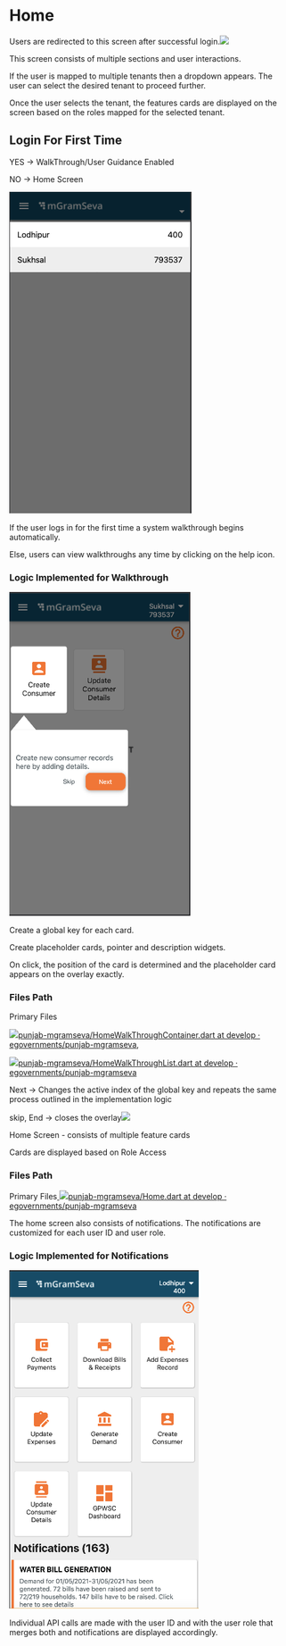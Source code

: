 # Home

Users are redirected to this screen after successful login.![](blob:https://digit-discuss.atlassian.net/cdc281ad-7766-457d-b7dc-e66837f96566#media-blob-url=true&id=3bfe62d4-1653-4f5e-b3dd-709a01f7692a&collection=contentId-1923416085&contextId=1923416085&mimeType=image%2Fpng&name=Screenshot%202021-09-16%20at%205.56.04%20PM.png&size=20588&width=327&height=576&alt=)

This screen consists of multiple sections and user interactions.

If the user is mapped to multiple tenants then a dropdown appears. The user can select the desired tenant to proceed further.

Once the user selects the tenant, the features cards are displayed on the screen based on the roles mapped for the selected tenant.

## **Login For First Time**

YES → WalkThrough/User Guidance Enabled

NO → Home Screen

![](../../../../.gitbook/assets/image%20%2876%29.png)

If the user logs in for the first time a system walkthrough begins automatically.

Else, users can view walkthroughs any time by clicking on the help icon.

### **Logic Implemented for Walkthrough**

![](../../../../.gitbook/assets/image%20%2875%29.png)

Create a global key for each card.

Create placeholder cards, pointer and description widgets.

On click, the position of the card is determined and the placeholder card appears on the overlay exactly.

### **Files Path**

Primary Files

[ ![](https://github.com/fluidicon.png)punjab-mgramseva/HomeWalkThroughContainer.dart at develop · egovernments/punjab-mgramseva](https://github.com/egovernments/punjab-mgramseva/blob/develop/frontend/mgramseva/lib/screeens/Home/HomeWalkThrough/HomeWalkThroughContainer.dart),

[ ![](https://github.com/fluidicon.png)](https://github.com/egovernments/punjab-mgramseva/blob/develop/frontend/mgramseva/lib/screeens/Home/HomeWalkThrough/HomeWalkThroughList.dart)[punjab-mgramseva/HomeWalkThroughList.dart at develop · egovernments/punjab-mgramseva](https://github.com/egovernments/punjab-mgramseva/blob/develop/frontend/mgramseva/lib/screeens/Home/HomeWalkThrough/HomeWalkThroughList.dart)

Next → Changes the active index of the global key and repeats the same process outlined in the implementation logic

skip, End → closes the overlay![](blob:https://digit-discuss.atlassian.net/89f22c1b-5a38-4e97-afa0-87a62a466c52#media-blob-url=true&id=08bca3ac-fc32-4d3e-b09f-67937a509523&collection=contentId-1923416085&contextId=1923416085&mimeType=image%2Fpng&name=Screenshot%202021-09-20%20at%2011.39.48%20AM.png&size=50244&width=340&height=606&alt=)

Home Screen - consists of multiple feature cards

Cards are displayed based on Role Access

### **Files Path**

Primary Files[ ![](https://github.com/fluidicon.png)punjab-mgramseva/Home.dart at develop · egovernments/punjab-mgramseva](https://github.com/egovernments/punjab-mgramseva/blob/develop/frontend/mgramseva/lib/screeens/Home/Home.dart)

The home screen also consists of notifications. The notifications are customized for each user ID and user role.

### **Logic Implemented for Notifications**

![](../../../../.gitbook/assets/image%20%2896%29.png)

Individual API calls are made with the user ID and with the user role that merges both and notifications are displayed accordingly.

